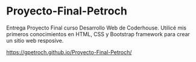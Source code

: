 # Proyecto-Final-Petroch
Entrega Proyecto Final curso Desarrollo Web de Coderhouse.
Utilicé mis primeros conocimientos en HTML, CSS y Bootstrap framework para crear un sitio web resposive.


https://gpetroch.github.io/Proyecto-Final-Petroch/


